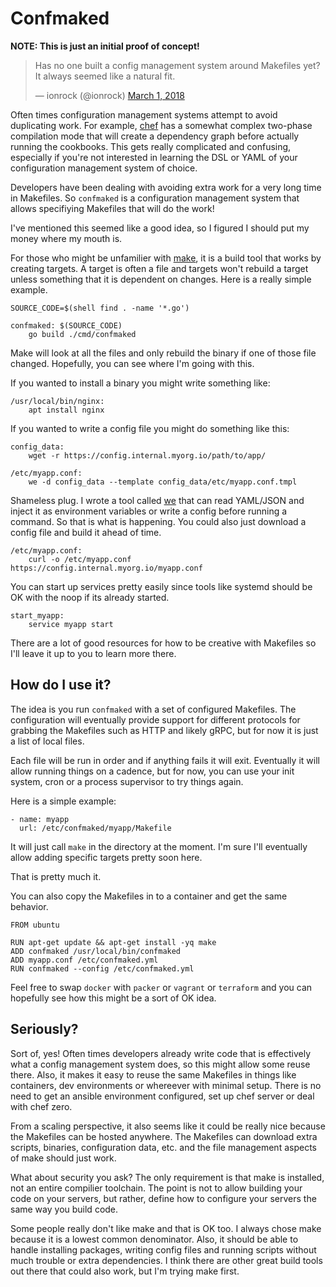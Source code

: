 # Confmaked

**NOTE: This is just an initial proof of concept!**

<blockquote class="twitter-tweet" data-lang="en"><p lang="en"
dir="ltr">Has no one built a config management system around Makefiles
yet? It always seemed like a natural fit.</p>&mdash; ionrock
(@ionrock) <a
href="https://twitter.com/ionrock/status/969082259499372544?ref_src=twsrc%5Etfw">March
1, 2018</a></blockquote>

Often times configuration management systems attempt to avoid
duplicating work. For example, [chef](https://chef.io) has a somewhat
complex two-phase compilation mode that will create a dependency graph
before actually running the cookbooks. This gets really complicated
and confusing, especially if you're not interested in learning the DSL
or YAML of your configuration management system of choice.

Developers have been dealing with avoiding extra work for a very long
time in Makefiles. So `confmaked` is a configuration management system
that allows specifiying Makefiles that will do the work!

I've mentioned this seemed like a good idea, so I figured I should put
my money where my mouth is.

For those who might be unfamilier with
[make](https://www.gnu.org/software/make/), it is a build tool that
works by creating targets. A target is often a file and targets won't
rebuild a target unless something that it is dependent on
changes. Here is a really simple example.


```
SOURCE_CODE=$(shell find . -name '*.go')

confmaked: $(SOURCE_CODE)
	go build ./cmd/confmaked
```

Make will look at all the files and only rebuild the binary if one of
those file changed. Hopefully, you can see where I'm going with this.

If you wanted to install a binary you might write something like:

```
/usr/local/bin/nginx:
	apt install nginx
```

If you wanted to write a config file you might do something like this:

```
config_data:
	wget -r https://config.internal.myorg.io/path/to/app/

/etc/myapp.conf:
	we -d config_data --template config_data/etc/myapp.conf.tmpl
```

Shameless plug. I wrote a tool called
[we](https://github.com/ionrock/we) that can read YAML/JSON and inject
it as environment variables or write a config before running a
command. So that is what is happening. You could also just download a
config file and build it ahead of time.

```
/etc/myapp.conf:
	curl -o /etc/myapp.conf https://config.internal.myorg.io/myapp.conf
```

You can start up services pretty easily since tools like systemd
should be OK with the noop if its already started.

```
start_myapp:
	service myapp start
```

There are a lot of good resources for how to be creative with
Makefiles so I'll leave it up to you to learn more there.

## How do I use it?

The idea is you run `confmaked` with a set of configured
Makefiles. The configuration will eventually provide support for
different protocols for grabbing the Makefiles such as HTTP and likely
gRPC, but for now it is just a list of local files.

Each file will be run in order and if anything fails it will
exit. Eventually it will allow running things on a cadence, but for
now, you can use your init system, cron or a process supervisor to try
things again.

Here is a simple example:

```
- name: myapp
  url: /etc/confmaked/myapp/Makefile
```

It will just call `make` in the directory at the moment. I'm sure I'll
eventually allow adding specific targets pretty soon here.

That is pretty much it.

You can also copy the Makefiles in to a container and get the same
behavior.

```
FROM ubuntu

RUN apt-get update && apt-get install -yq make
ADD confmaked /usr/local/bin/confmaked
ADD myapp.conf /etc/confmaked.yml
RUN confmaked --config /etc/confmaked.yml
```

Feel free to swap `docker` with `packer` or `vagrant` or `terraform`
and you can hopefully see how this might be a sort of OK idea.

## Seriously?

Sort of, yes! Often times developers already write code that is
effectively what a config management system does, so this might allow
some reuse there. Also, it makes it easy to reuse the same Makefiles
in things like containers, dev environments or whereever with minimal
setup. There is no need to get an ansible environment configured, set
up chef server or deal with chef zero.

From a scaling perspective, it also seems like it could be really nice
because the Makefiles can be hosted anywhere. The Makefiles can
download extra scripts, binaries, configuration data, etc. and the
file management aspects of make should just work.

What about security you ask? The only requirement is that make is
installed, not an entire compilier toolchain. The point is not to
allow building your code on your servers, but rather, define how to
configure your servers the same way you build code.

Some people really don't like make and that is OK too. I always chose
make because it is a lowest common denominator. Also, it should be
able to handle installing packages, writing config files and running
scripts without much trouble or extra dependencies. I think there are
other great build tools out there that could also work, but I'm trying
make first.
